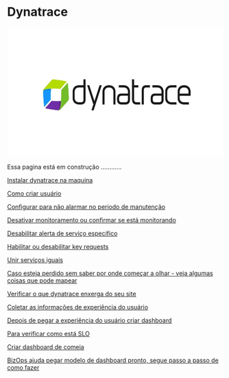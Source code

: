 # Dynatrace

<img src="https://github.com/tbarcelar/Dynatrace/blob/main/logo.jpg" width="950" height="300">

Essa pagina está em construção ............

<a href="https://github.com/tbarcelar/Dynatrace/blob/main/como%20instalar%20dynatrace%20no%20pc.docx">  Instalar dynatrace na maquina 

Como criar usuário <a href="https://github.com/tbarcelar/Dynatrace/blob/main/criar%20usu%C3%A1rio%20e%20senha.docx">  

Configurar para não alarmar no periodo de manutenção <a href="https://github.com/tbarcelar/Dynatrace/blob/main/Desabilitar%20alerta-%20temporario%20para%20manuten%C3%A7%C3%A3o.docx">
  
 Desativar monitoramento ou confirmar se está monitorando <a href="https://github.com/tbarcelar/Dynatrace/blob/main/Desabilitar%20definitivo%20ou%20consultar%20status%20de%20monitoramento.docx">
  
 Desabilitar alerta de serviço especifico <a href="https://github.com/tbarcelar/Dynatrace/blob/main/Desabilitar%20ou%20alterar%20alerta%20de%20servi%C3%A7o%20especifico.docx">
  
 Habilitar ou desabilitar key requests <a href="https://github.com/tbarcelar/Dynatrace/blob/main/Habilitar%20ou%20desativar%20key%20requests.docx">
  
 Unir serviços iguais <a href="https://github.com/tbarcelar/Dynatrace/blob/main/Unir%20servi%C3%A7os%20iguais.docx">
  
 Caso esteja perdido sem saber por onde começar a olhar - veja algumas coisas que pode mapear <a href="https://github.com/tbarcelar/Dynatrace/blob/main/o%20que%20mapear.docx">  
  
 Verificar o que dynatrace enxerga do seu site<a href="https://github.com/tbarcelar/Dynatrace/blob/main/mapear%20e%20configurar%20path%20do%20site.docx">  
  
 Coletar as informações de experiência do usuário<a href="https://github.com/tbarcelar/Dynatrace/blob/main/Coletar%20experi%C3%AAncia%20do%20usu%C3%A1rio%20no%20site.docx">  
  
 Depois de pegar a experiência do usuário criar dashboard <a href="https://github.com/tbarcelar/Dynatrace/blob/main/dashboard%20experi%C3%AAncia%20do%20usu%C3%A1rio.docx">   
  
 Para verificar como está SLO <a href="https://github.com/tbarcelar/Dynatrace/blob/main/criar%20slo%20com%20dashboard.docx">   
  
 Criar dashboard de comeia <a href="https://github.com/tbarcelar/Dynatrace/blob/main/Dashboard%20de%20colmeia.docx">  
  
 BizOps ajuda pegar modelo de dashboard pronto, segue passo a passo de como fazer <a href="https://github.com/tbarcelar/Dynatrace/blob/main/Como%20usar%20bizops.docx"> 
  
  
  
 
